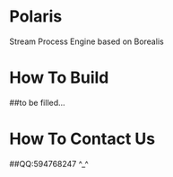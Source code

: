 Polaris 
===============

Stream Process Engine based on Borealis

# How To Build
##to be filled...



# How To Contact Us

##QQ:594768247  ^_^

